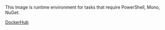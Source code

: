 This Image is runtime environment for tasks that require PowerShell, Mono, NuGet.

[DockerHub](https://hub.docker.com/r/yabramkin/powershell-mono-git)
